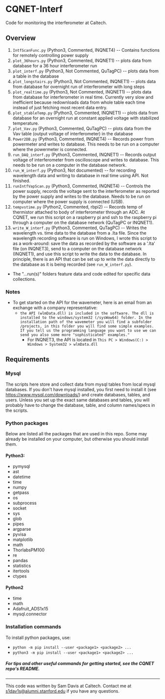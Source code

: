 # CQNET-Interf
Code for monitoring the interferometer at Caltech.


## Overview
1. `IntfScanFunc.py` (Python3, Commented, INQNET4) -- Contains functions for remotely controlling power supply
2. `plot_36hours.py` (Python3, Commented, INQNET1) -- plots data from database for a 36 hour interferometer run
3. `plot_interf.py` (Python3, Not Commented, QuTagPC) -- plots data from a table in the database
4. `plot_longstairs.py` (Python3, Not Commented, INQNET1) -- plots data from database for overnight run of interferometer with long steps
5. `plot_realtime.py` (Python3, Not Commented, INQNET1) -- plots data from database for interferometer in real time.
Currently very slow and inefficient because redownloads data from whole table each time instead of just fetching most recent data entry.
6. `plot_stableTemp.py` (Python3, Commented, INQNET1) -- plots data from database for an overnight run at constant applied voltage with stabilized temperature.
7. `plot_Vav.py` (Python3, Commented, QuTagPC) -- plots data from the Vav table (output voltage of interferometer) in the database
8. `Power2DB.py` (Python3, Commented, INQNET4) -- Records power from powermeter and writes to database. This needs to be run on a computer where the powermeter is connected.
9. `run_DAQ_interf.py` (Python3, Commented, INQNET1) -- Records output voltage of interferometer from oscilloscope and writes to database. This needs to be run on a computer in the database network.
10. `run_W_interf.py` (Python3, Not documented) -- for recording wavelength data and writing to database in real time using API. Not finished.
11. `runIntfVapScan.py` (Python3, Commented, INQNET4) -- Controls the power supply, records the voltage sent to the interferometer as reported by the power supply and writes to the database. Needs to be run on computer where the power supply is connected (USB).
12. `tempvstime.py` (Python2, Commented, rbpi2) -- Records temp of thermistor attached to body of interferometer through an ADC. At CQNET, we run this script on a raspberry pi and ssh to the raspberry pi through a computer on the database network (QuTagPC or INQNET1).
13. `write_W_interf.py` (Python3, Commented, QuTagPC) -- Writes the wavelength vs. time data to the database from a .lta file.  Since the wavelength recording software is run on Windows, I wrote this script to as a work-around: save the data as recorded by the software as a '.lta' file (on INQNET3), send to a computer on the database network (INQNET1), and use this script to write the data to the database. In principle, there is an API that can be set up to write the data directly to the database as it is being recorded (see `run_W_interf.py`).

* The "...run(s)" folders feature data and code edited for specific data collections.

### Notes
* To get started on the API for the wavemeter, here is an email from an exchange with a company representative:
  - ```the API (wlmData.dll) is included in the software. The dll is installed to the windows/system32 (/sysWow64) folder. In the installation path of the wavemeter you will find a subfolder /projects, in this folder you will find some simple examples. If you tell us the programming language you want to use we can send you also some more "sophisticated" examples." ```
    - For INQNET3, the API is located in `This PC > Windows(C:) > Windows > System32 > wlmData.dll`


## Requirements
### Mysql
The scripts here store and collect data from mysql tables from local mysql databases. If you don't have
mysql installed, you first need to install it (see https://www.mysql.com/downloads/) and create databases, tables, and users. Unless you set up the exact same databases and tables, you will probably have to change the database, table, and column names/specs in the scripts.

### Python packages
Below are listed all the packages that are used in this repo. Some may already be installed on your computer, but otherwise you should install them.
#### Python3:
* pymysql
* ast
* datetime
* time
* numpy
* getpass
* os
* subprocess
* socket
* sys
* glob
* pipes
* argparse
* pyvisa
* matplotlib
* math
* ThorlabsPM100
* re
* pandas
* statistics
* itertools
* ctypes

#### Python2
* time
* math
* Adafruit_ADS1x15
* mysql.connector

### Installation commands
To install python packages, use:
* `python -m pip install --user <package1> <package2> ...`
* `python3 -m pip install --user <package1> <package2> ...`

##### For tips and other useful commands for getting started, see the CQNET repo's README.
---
This code was written by Sam Davis at Caltech. Contact me at s1dav1s@alumni.stanford.edu if you have any questions.
